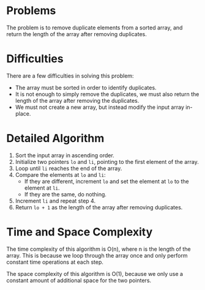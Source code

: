 # Problems

The problem is to remove duplicate elements from a sorted array, and return the length of the array after removing duplicates.

# Difficulties

There are a few difficulties in solving this problem:
* The array must be sorted in order to identify duplicates.
* It is not enough to simply remove the duplicates, we must also return the length of the array after removing the duplicates.
* We must not create a new array, but instead modify the input array in-place.
# Detailed Algorithm
1. Sort the input array in ascending order.
2. Initialize two pointers `lo` and `li`, pointing to the first element of the array.
3. Loop until `li` reaches the end of the array.
4. Compare the elements at `lo` and `li`:
    - If they are different, increment `lo` and set the element at `lo` to the element at `li`.
    - If they are the same, do nothing.
5. Increment `li` and repeat step 4.
6. Return `lo + 1` as the length of the array after removing duplicates.
# Time and Space Complexity

The time complexity of this algorithm is O(n), where n is the length of the array. This is because we loop through the array once and only perform constant time operations at each step.

The space complexity of this algorithm is O(1), because we only use a constant amount of additional space for the two pointers.
